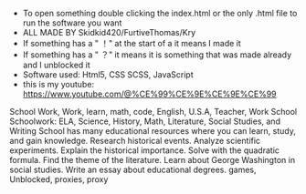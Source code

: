 * To open something double clicking the index.html or the only .html file to run the software you want
* ALL MADE BY Skidkid420/FurtiveThomas/Kry
* If something has a " ！" at the start of a it means I made it
* If something has a " ？" it means it is something that was made already and I unblocked it
* Software used: Html5, CSS SCSS, JavaScript
* this is my youtube: https://www.youtube.com/@%CE%99%CE%9E%CE%9E%CE%99








School Work, Work, learn, math, code, English, U.S.A, Teacher, Work School
Schoolwork: ELA, Science, History, Math, Literature, Social Studies, and Writing
School has many educational resources where you can learn, study, and gain knowledge.
Research historical events. Analyze scientific experiments. Explain the historical importance. Solve with the quadratic formula. Find the theme of the literature. Learn about George Washington in social studies. Write an essay about educational degrees.
games, Unblocked, proxies, proxy
